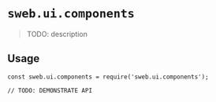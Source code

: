 # `sweb.ui.components`

> TODO: description

## Usage

```
const sweb.ui.components = require('sweb.ui.components');

// TODO: DEMONSTRATE API
```
